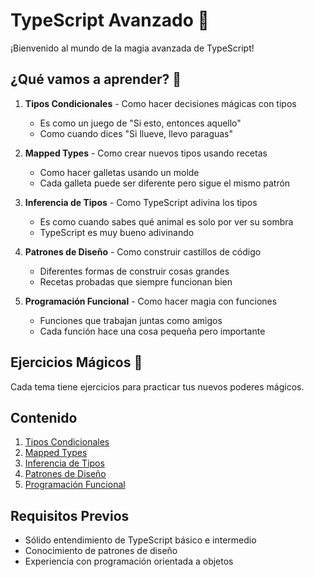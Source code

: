 # TypeScript Avanzado 🚀

¡Bienvenido al mundo de la magia avanzada de TypeScript! 

## ¿Qué vamos a aprender? 🌟

1. **Tipos Condicionales** - Como hacer decisiones mágicas con tipos
   - Es como un juego de "Si esto, entonces aquello"
   - Como cuando dices "Si llueve, llevo paraguas"

2. **Mapped Types** - Como crear nuevos tipos usando recetas
   - Como hacer galletas usando un molde
   - Cada galleta puede ser diferente pero sigue el mismo patrón

3. **Inferencia de Tipos** - Como TypeScript adivina los tipos
   - Es como cuando sabes qué animal es solo por ver su sombra
   - TypeScript es muy bueno adivinando

4. **Patrones de Diseño** - Como construir castillos de código
   - Diferentes formas de construir cosas grandes
   - Recetas probadas que siempre funcionan bien

5. **Programación Funcional** - Como hacer magia con funciones
   - Funciones que trabajan juntas como amigos
   - Cada función hace una cosa pequeña pero importante

## Ejercicios Mágicos 🎩
Cada tema tiene ejercicios para practicar tus nuevos poderes mágicos.

## Contenido

1. [Tipos Condicionales](./01-tipos-condicionales.ts)
2. [Mapped Types](./02-mapped-types.ts)
3. [Inferencia de Tipos](./03-type-inference.ts)
4. [Patrones de Diseño](./04-design-patterns.ts)
5. [Programación Funcional](./05-functional.ts)

## Requisitos Previos

- Sólido entendimiento de TypeScript básico e intermedio
- Conocimiento de patrones de diseño
- Experiencia con programación orientada a objetos 